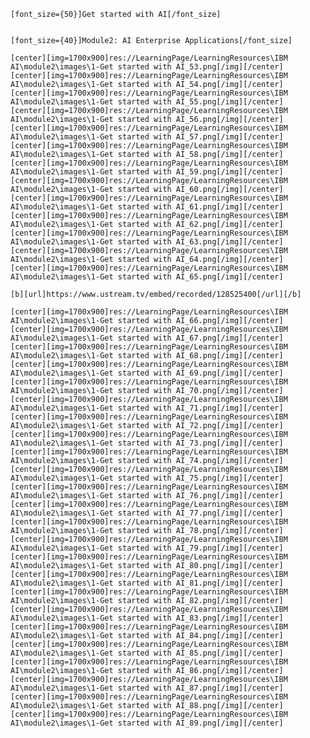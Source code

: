     [font_size={50}]Get started with AI[/font_size]


    [font_size={40}]Module2: AI Enterprise Applications[/font_size]
    
    [center][img=1700x900]res://LearningPage/LearningResources\IBM AI\module2\images\1-Get started with AI_53.png[/img][/center]
    [center][img=1700x900]res://LearningPage/LearningResources\IBM AI\module2\images\1-Get started with AI_54.png[/img][/center]
    [center][img=1700x900]res://LearningPage/LearningResources\IBM AI\module2\images\1-Get started with AI_55.png[/img][/center]
    [center][img=1700x900]res://LearningPage/LearningResources\IBM AI\module2\images\1-Get started with AI_56.png[/img][/center]
    [center][img=1700x900]res://LearningPage/LearningResources\IBM AI\module2\images\1-Get started with AI_57.png[/img][/center]
    [center][img=1700x900]res://LearningPage/LearningResources\IBM AI\module2\images\1-Get started with AI_58.png[/img][/center]
    [center][img=1700x900]res://LearningPage/LearningResources\IBM AI\module2\images\1-Get started with AI_59.png[/img][/center]
    [center][img=1700x900]res://LearningPage/LearningResources\IBM AI\module2\images\1-Get started with AI_60.png[/img][/center]
    [center][img=1700x900]res://LearningPage/LearningResources\IBM AI\module2\images\1-Get started with AI_61.png[/img][/center]
    [center][img=1700x900]res://LearningPage/LearningResources\IBM AI\module2\images\1-Get started with AI_62.png[/img][/center]
    [center][img=1700x900]res://LearningPage/LearningResources\IBM AI\module2\images\1-Get started with AI_63.png[/img][/center]
    [center][img=1700x900]res://LearningPage/LearningResources\IBM AI\module2\images\1-Get started with AI_64.png[/img][/center]
    [center][img=1700x900]res://LearningPage/LearningResources\IBM AI\module2\images\1-Get started with AI_65.png[/img][/center]
    
    [b][url]https://www.ustream.tv/embed/recorded/128525400[/url][/b]
    
    [center][img=1700x900]res://LearningPage/LearningResources\IBM AI\module2\images\1-Get started with AI_66.png[/img][/center]
    [center][img=1700x900]res://LearningPage/LearningResources\IBM AI\module2\images\1-Get started with AI_67.png[/img][/center]
    [center][img=1700x900]res://LearningPage/LearningResources\IBM AI\module2\images\1-Get started with AI_68.png[/img][/center]
    [center][img=1700x900]res://LearningPage/LearningResources\IBM AI\module2\images\1-Get started with AI_69.png[/img][/center]
    [center][img=1700x900]res://LearningPage/LearningResources\IBM AI\module2\images\1-Get started with AI_70.png[/img][/center]
    [center][img=1700x900]res://LearningPage/LearningResources\IBM AI\module2\images\1-Get started with AI_71.png[/img][/center]
    [center][img=1700x900]res://LearningPage/LearningResources\IBM AI\module2\images\1-Get started with AI_72.png[/img][/center]
    [center][img=1700x900]res://LearningPage/LearningResources\IBM AI\module2\images\1-Get started with AI_73.png[/img][/center]
    [center][img=1700x900]res://LearningPage/LearningResources\IBM AI\module2\images\1-Get started with AI_74.png[/img][/center]
    [center][img=1700x900]res://LearningPage/LearningResources\IBM AI\module2\images\1-Get started with AI_75.png[/img][/center]
    [center][img=1700x900]res://LearningPage/LearningResources\IBM AI\module2\images\1-Get started with AI_76.png[/img][/center]
    [center][img=1700x900]res://LearningPage/LearningResources\IBM AI\module2\images\1-Get started with AI_77.png[/img][/center]
    [center][img=1700x900]res://LearningPage/LearningResources\IBM AI\module2\images\1-Get started with AI_78.png[/img][/center]
    [center][img=1700x900]res://LearningPage/LearningResources\IBM AI\module2\images\1-Get started with AI_79.png[/img][/center]
    [center][img=1700x900]res://LearningPage/LearningResources\IBM AI\module2\images\1-Get started with AI_80.png[/img][/center]
    [center][img=1700x900]res://LearningPage/LearningResources\IBM AI\module2\images\1-Get started with AI_81.png[/img][/center]
    [center][img=1700x900]res://LearningPage/LearningResources\IBM AI\module2\images\1-Get started with AI_82.png[/img][/center]
    [center][img=1700x900]res://LearningPage/LearningResources\IBM AI\module2\images\1-Get started with AI_83.png[/img][/center]
    [center][img=1700x900]res://LearningPage/LearningResources\IBM AI\module2\images\1-Get started with AI_84.png[/img][/center]
    [center][img=1700x900]res://LearningPage/LearningResources\IBM AI\module2\images\1-Get started with AI_85.png[/img][/center]
    [center][img=1700x900]res://LearningPage/LearningResources\IBM AI\module2\images\1-Get started with AI_86.png[/img][/center]
    [center][img=1700x900]res://LearningPage/LearningResources\IBM AI\module2\images\1-Get started with AI_87.png[/img][/center]
    [center][img=1700x900]res://LearningPage/LearningResources\IBM AI\module2\images\1-Get started with AI_88.png[/img][/center]
    [center][img=1700x900]res://LearningPage/LearningResources\IBM AI\module2\images\1-Get started with AI_89.png[/img][/center]

